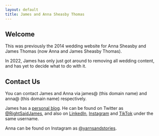 ```yaml
---
layout: default
title: James and Anna Sheasby Thomas
---
```


## Welcome

This was previously the 2014 wedding website for Anna Sheasby and James Thomas (now Anna and James Sheasby Thomas).

In 2022, James has only just got around to removing all wedding content, and has yet to decide what to do with it.

## Contact Us

You can contact James and Anna via james@ (this domain name) and anna@ (this domain name) respectively.

James has a [personal blog](https://rightsaidjames.com/). He can be found on Twitter as [@RightSaidJames](https://twitter.com/RightSaidJames), and also on [LinkedIn](https://www.linkedin.com/in/rightsaidjames/), [Instagram](https://www.instagram.com/rightsaidjames/) and [TikTok](https://www.tiktok.com/@rightsaidjames) under the same username.

Anna can be found on Instagram as [@yarnsandstories](https://www.instagram.com/yarnsandstories/).

